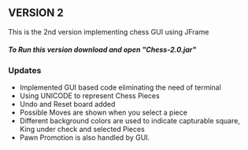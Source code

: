 ## VERSION 2
This is the 2nd version implementing chess GUI using JFrame

##### To Run this version download and open "Chess-2.0.jar"

### Updates
- Implemented GUI based code eliminating the need of terminal
- Using UNICODE to represent Chess Pieces
- Undo and Reset board added 
- Possible Moves are shown when you select a piece
- Different background colors are used to indicate capturable square, King under check and selected Pieces
- Pawn Promotion is also handled by GUI.
